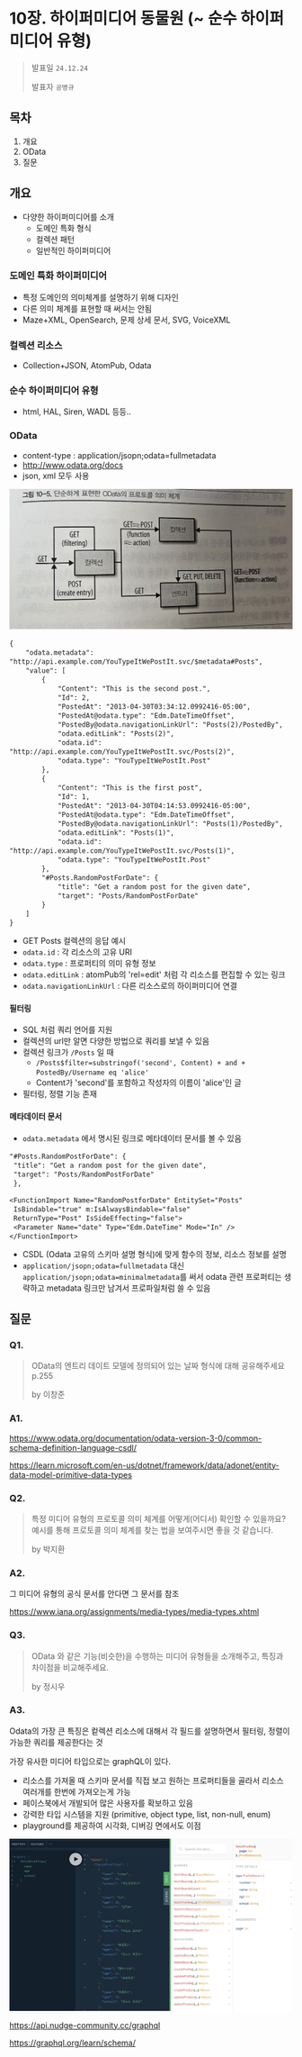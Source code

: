 # 10장. 하이퍼미디어 동물원 (~ 순수 하이퍼미디어 유형)
> 발표일 `24.12.24`
>
> 발표자 `공병규`

## 목차

1. 개요
2. OData
3. 질문

## 개요

- 다양한 하이퍼미디어를 소개
  - 도메인 특화 형식
  - 컬렉션 패턴
  - 일반적인 하이퍼미디어

### 도메인 특화 하이퍼미디어
- 특정 도메인의 의미체계를 설명하기 위해 디자인
- 다른 의미 체계를 표현할 때 써서는 안됨
- Maze+XML, OpenSearch, 문제 상세 문서, SVG, VoiceXML

### 컬렉션 리소스
- Collection+JSON, AtomPub, Odata

### 순수 하이퍼미디어 유형
- html, HAL, Siren, WADL 등등..

### OData
- content-type : application/jsopn;odata=fullmetadata
- http://www.odata.org/docs
- json, xml 모두 사용

![](images/README_2024-12-24_00-48-44.png)

```
{
    "odata.metadata": "http://api.example.com/YouTypeItWePostIt.svc/$metadata#Posts",
    "value": [
        {
            "Content": "This is the second post.",
            "Id": 2,
            "PostedAt": "2013-04-30T03:34:12.0992416-05:00",
            "PostedAt@odata.type": "Edm.DateTimeOffset",
            "PostedBy@odata.navigationLinkUrl": "Posts(2)/PostedBy",
            "odata.editLink": "Posts(2)",
            "odata.id": "http://api.example.com/YouTypeItWePostIt.svc/Posts(2)",
            "odata.type": "YouTypeItWePostIt.Post"
        },
        {
            "Content": "This is the first post",
            "Id": 1,
            "PostedAt": "2013-04-30T04:14:53.0992416-05:00",
            "PostedAt@odata.type": "Edm.DateTimeOffset",
            "PostedBy@odata.navigationLinkUrl": "Posts(1)/PostedBy",
            "odata.editLink": "Posts(1)",
            "odata.id": "http://api.example.com/YouTypeItWePostIt.svc/Posts(1)",
            "odata.type": "YouTypeItWePostIt.Post"
        },
        "#Posts.RandomPostForDate": {
            "title": "Get a random post for the given date",
            "target": "Posts/RandomPostForDate"
        }
    ]
}
```
- GET Posts 컬렉션의 응답 예시
- `odata.id` : 각 리소스의 고유 URI
- `odata.type` : 프로퍼티의 의미 유형 정보
- `odata.editLink` : atomPub의 'rel=edit' 처럼 각 리소스를 편집할 수 있는 링크
- `odata.navigationLinkUrl` : 다른 리소스로의 하이퍼미디어 연결

#### 필터링
- SQL 처럼 쿼리 언어를 지원
- 컬렉션의 url만 알면 다양한 방법으로 쿼리를 보낼 수 있음
- 컬렉션 링크가 `/Posts` 일 때
  - `/Posts$filter=substringof('second', Content) + and + PostedBy/Username eq 'alice'`
  - Content가 'second'를 포함하고 작성자의 이름이 'alice'인 글
- 필터링, 정렬 기능 존재

#### 메타데이터 문서
- `odata.metadata` 에서 명시된 링크로 메타데이터 문서를 볼 수 있음
```
"#Posts.RandomPostForDate": {
 "title": "Get a random post for the given date",
 "target": "Posts/RandomPostForDate"
 },
```

```
<FunctionImport Name="RandomPostforDate" EntitySet="Posts"
 IsBindable="true" m:IsAlwaysBindable="false"
 ReturnType="Post" IsSideEffecting="false">
 <Parameter Name="date" Type="Edm.DateTime" Mode="In" />
</FunctionImport>
```
- CSDL (Odata 고유의 스키마 설명 형식)에 맞게 함수의 정보, 리소스 정보를 설명
- `application/jsopn;odata=fullmetadata` 대신 `application/jsopn;odata=minimalmetadata`를 써서 odata 관련 프로퍼티는 생략하고 metadata 링크만 남겨서 프로파일처럼 쓸 수 있음


## 질문

### Q1.
> OData의 엔트리 데이트 모델에 정의되어 있는 날짜 형식에 대해 공유해주세요 p.255
>
> by 이창준

### A1. 

https://www.odata.org/documentation/odata-version-3-0/common-schema-definition-language-csdl/

https://learn.microsoft.com/en-us/dotnet/framework/data/adonet/entity-data-model-primitive-data-types

### Q2.

> 특정 미디어 유형의 프로토콜 의미 체계를 어떻게(어디서) 확인할 수 있을까요? 예시를 통해 프로토콜 의미 체계를 찾는 법을 보여주시면 좋을 것 같습니다.
>
> by 박지환

### A2.

그 미디어 유형의 공식 문서를 안다면 그 문서를 참조

https://www.iana.org/assignments/media-types/media-types.xhtml

### Q3.

> OData 와 같은 기능(비슷한)을 수행하는 미디어 유형들을 소개해주고, 특징과 차이점을 비교해주세요.
>
> by 정시우

### A3.

Odata의 가장 큰 특징은 컽렉션 리소스에 대해서 각 필드를 설명하면서 필터링, 정렬이 가능한 쿼리를 제공한다는 것

가장 유사한 미디어 타입으로는 graphQL이 있다.

- 리소스를 가져올 때 스키마 문서를 직접 보고 원하는 프로퍼티들을 골라서 리소스 여러개를 한번에 가져오는게 가능
- 페이스북에서 개발되어 많은 사용자를 확보하고 있음
- 강력한 타입 시스템을 지원 (primitive, object type, list, non-null, enum)
- playground를 제공하여 시각화, 디버깅 면에서도 이점

![](images/README_2024-12-24_01-52-19.png)

https://api.nudge-community.cc/graphql

https://graphql.org/learn/schema/

